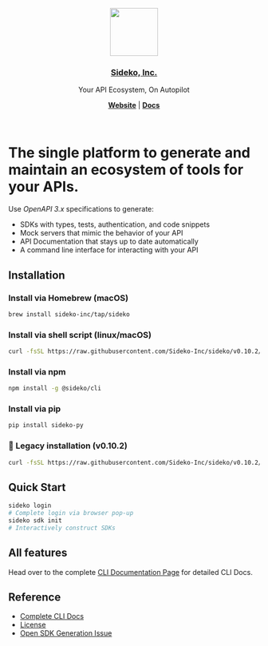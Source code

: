 <p align="center">
  <a href="https://sideko.dev">
    <img src="https://storage.googleapis.com/sideko.appspot.com/public_assets/website_assets/logo-symbol.svg" height="96">
    <h3 align="center">Sideko, Inc.</h3>
  </a>
</p>

<p align="center">
  Your API Ecosystem, On Autopilot
</p>

<p align="center">
  <a href="https://sideko.dev"><strong>Website</strong></a> |
  <a href="https://docs.sideko.dev"><strong>Docs</strong></a>
</p>
<br/>

# The single platform to generate and maintain an ecosystem of tools for your APIs.

Use _OpenAPI 3.x_ specifications to generate:

- SDKs with types, tests, authentication, and code snippets
- Mock servers that mimic the behavior of your API
- API Documentation that stays up to date automatically
- A command line interface for interacting with your API

## Installation

### Install via Homebrew (macOS)

```bash
brew install sideko-inc/tap/sideko
```

### Install via shell script (linux/macOS)

```bash
curl -fsSL https://raw.githubusercontent.com/Sideko-Inc/sideko/v0.10.2/install.sh | sh
```

### Install via npm

```bash
npm install -g @sideko/cli
```

### Install via pip

```bash
pip install sideko-py
```

### 📜 Legacy installation (v0.10.2)

```bash
curl -fsSL https://raw.githubusercontent.com/Sideko-Inc/sideko/v0.10.2/install.sh | sh
```

## Quick Start

```bash
sideko login
# Complete login via browser pop-up
sideko sdk init
# Interactively construct SDKs
```

## All features

Head over to the complete [CLI Documentation Page](./docs/CLI.md) for detailed CLI Docs.

## Reference

- [Complete CLI Docs](./docs/CLI.md)
- [License](./LICENSE)
- [Open SDK Generation Issue](https://github.com/Sideko-Inc/sideko/issues/new?template=generation-bug.md)
